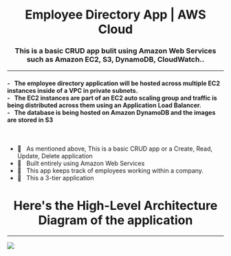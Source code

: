 <h1 align="center"> Employee Directory App | AWS Cloud </h1>

<h3 align="center"> This is a basic CRUD app bulit using Amazon Web Services such as Amazon EC2, S3, DynamoDB, CloudWatch..
 </h3> 
<hr>
<h4>-  &nbsp; The employee directory application will be hosted across multiple EC2 instances inside of a VPC in private subnets. <br>
-  &nbsp; The EC2 instances are part of an EC2 auto scaling group and traffic is being distributed across them using an Application Load Balancer. <br>
-  &nbsp; The database is being hosted on Amazon DynamoDB and the images are stored in S3 </h4> <br>


- 📍 &nbsp; As mentioned above, This is a basic CRUD app or a Create, Read, Update, Delete application
- 📍 &nbsp; Built entirely using Amazon Web Services 
- 📍 &nbsp; This app keeps track of employees working within a company.
- 📍 &nbsp; This a 3-tier application

<h1 align="center"> Here's the High-Level Architecture Diagram of the application </h1>

-------------------------
<img align="center" src="https://i.imgur.com/wL00reJ.png">


<!--
Task 3: Creating an IAM user

In this task, you will create an IAM user with administrator access.

    In the Services search box, enter IAM, and open the IAM console.

    In the navigation pane, choose Users.
    Choose Add users and in the Set user details page, configure the following settings.
        User name: Admin
        Select AWS credential type:
            Access key - Programmatic access
            Password - AWS Management Console access
        Console password: Custom password and enter a password of your choosing
        Require password reset: Clear this option

    Choose Next: Permissions.

    In the Set permission page, choose Attach existing policies directly.

    In the Filter policies box, search for administrator.

    Under Policy name, select AdministratorAccess.

    Choose Next: Tags, and then choose Next: Review.

    Choose Create user.

    You can sign in with the new IAM admin user by choosing the URL at the bottom of the Success window.

    Note: The sign-in URL should look like the following: https://123456789012.signin.aws.amazon.com/console.

    Log in to the console with the Admin user and password that you created.

Task 4: Setting up an IAM role for an EC2 instance

In this task, you will log in as the Admin user and create an IAM role. The role allows Amazon Elastic Compute Cloud (Amazon EC2) to access both Amazon Simple Storage Service (Amazon S3) and Amazon DynamoDB. You will later assign this role to an EC2 instance that hosts the employee directory application.

    Now that you are logged in as the Admin user, use the Services search bar to search for IAM again, and open the service by choosing IAM.

    In the navigation pane, choose Roles.

    Choose Create role.
    In the Select trusted entity page, configure the following settings.
        Trusted entity type: AWS service
        Use case: EC2

    Choose Next.

    In the permissions filter box, search for amazons3full, and select AmazonS3FullAccess.

    In the filter box, search for amazondynamodb, and select AmazonDynamoDBFullAccess.

    Choose Next.

    For Role name, paste S3DynamoDBFullAccessRole and choose Create role.
---
Task 1: Creating the VPC

In this task, you will create a new VPC.

    If needed, log in to the AWS Management Console as your Admin user.

    In the Services search box, enter VPC and open the VPC console by choosing VPC from the list.

    In the navigation pane, under Virtual private cloud, choose Your VPCs.

    Choose Create VPC.
    Configure these settings:
        Name tag: app-vpc
        IPv4 CIDR block: 10.1.0.0/16

    Choose Create VPC.

    In the navigation pane, under Virtual private cloud, choose Internet gateways

    Choose Create internet gateway.

    For Name tag, paste app-igw and choose Create internet gateway.

    In the details page for the internet gateway, choose Actions and then choose Attach to VPC.

    For Available VPCs, choose app-vpc and then choose Attach internet gateway.

Task 2: Creating subnets

In this task, you will create the four subnets for your VPC. You will configure the two public subnets first, and then configure the two private subnets.

    From the navigation pane, choose Subnets.

    Choose Create subnet.
    For the first public subnet, configure these settings:
        VPC ID: app-vpc
        Subnet name:Public Subnet 1
        Availability Zone: Choose the first Availability Zone
            Example: If you are in US West (Oregon), you would choose us-west-2a
        IPv4 CIDR block: 10.1.1.0/24

    Choose Add new subnet.
    For the second public subnet, configure these settings:
        Subnet name: Public Subnet 2
        Availability Zone: Choose the second Availability Zone
            Example: If you are in US West (Oregon), you would choose us-west-2b
        IPv4 CIDR block: 10.1.2.0/24
    Choose Add new subnet and for the first private subnet, configure these settings:
        Subnet name: Private Subnet 1
        Availability Zone: Choose the first Availability Zone
            Example: If you are in US West (Oregon), you would choose us-west-2a
        IPv4 CIDR block: 10.1.3.0/24.
    Choose Add new subnet and for the second private subnet, configure the following:
        Subnet name: Private Subnet 2
        Availability Zone: Choose the second Availability Zone
            Example: If you are in US West (Oregon), you would choose us-west-2b
        IPv4 CIDR block: 10.1.4.0/24

    Finally, choose Create subnet.

    After the subnets are created, select the check box for Public Subnet 1.

    Choose Actions and then choose Edit subnet settings.

    For Auto-assign IP settings, select Enable auto-assign public IPv4 address and then choose Save.

    Clear the check box for Public Subnet 1 and select the check box for Public Subnet 2.

    Again, choose Actions and then Edit subnet settings.

    For Auto-assign IP settings, select Enable auto-assign public IPv4 address and save the settings.

Task 3: Creating route tables

In this task, you will create the route tables for your VPC.

First, you will create the public route table.

    In the navigation pane, choose Route Tables.

    Choose Create route table.
    For the route table, configure these settings:
        Name: app-routetable-public
        VPC: app-vpc

    Choose Create route table.

    If needed, open the route table details pane by choosing app-routetable-public from the list.

    Choose the Routes tab and choose Edit routes.
    Choose Add route and configure these settings:
        Destination: 0.0.0.0/0
        Target: Internet Gateway, then choose app-igw (which you set up in the VPC task)

    Choose Save changes.

    Choose the Subnet associations tab.

    Scroll to Subnets without explicit associations and choose Edit subnet associations.

    Select the two public subnets that you created (Public Subnet 1 and Public Subnet 2) and choose Save associations.

    Next, you will create the private route table.

    In the navigation pane, choose Route Tables.
    Choose Create route table and configure these settings:
        Name: app-routetable-private
        VPC: app-vpc

    Choose Create route table.

    If needed, open the details pane for app-routetable-private by choosing it from the list.

    Choose the Subnet associations tab.

    Scroll to Subnets without explicit associations and choose Edit subnet associations.

    Select the two private subnets (Private Subnet 1 and Private Subnet 2) and choose Save associations.
--
Task 1: Creating an S3 bucket

In this task, you will create an S3 bucket.

    If needed, log in to the AWS Management Console with your Admin user.

    In the search box, enter S3 and open the Amazon S3 console by choosing S3.

    Choose Create bucket.

    For Bucket name, enter employee-photo-bucket-<your initials>-<unique number>.

    Example:

    employee-photo-bucket-al-907

    Choose Create bucket.

Task 2: Uploading a photo

In this task, you will upload an object (a photo) to the S3 bucket.

    Open the details of your newly created bucket by choosing the bucket name.

    Choose Upload.

    Choose Add files.

    Choose a photo of your choice from your computer and choose Open.

    Choose Upload.

    At the top, you should see Upload succeeded in green.

    Choose Close.

Task 3: Modifying the S3 bucket policy

In this task, you will update the bucket policy. The updated configuration allows the IAM role that you created previously to access the bucket.

    Choose the Permissions tab.

    Scroll down to Bucket policy and choose Edit.

    In the box, paste the following policy:

    {
        "Version": "2012-10-17",
        "Statement": [
            {
                "Sid": "AllowS3ReadAccess",
                "Effect": "Allow",
                "Principal": {
                    "AWS": "arn:aws:iam::<INSERT-ACCOUNT-NUMBER>:role/S3DynamoDBFullAccessRole"
                },
                "Action": "s3:*",
                "Resource": [
                    "arn:aws:s3:::<INSERT-BUCKET-NAME>",
                    "arn:aws:s3:::<INSERT-BUCKET-NAME>/*"
                ]
            }
        ]
    }

Replace the <INSERT-ACCOUNT-NUMBER> placeholder with your account number.

Replace the <INSERT-BUCKET-NAME> placeholder with your bucket name.

Example:

{
    "Version": "2012-10-17",
    "Statement": [
        {
            "Sid": "AllowS3ReadAccess",
            "Effect": "Allow",
            "Principal": {
                "AWS": "arn:aws:iam::123456789012:role/S3DynamoDBFullAccessRole"
            },
            "Action": "s3:*",
            "Resource": [
                "arn:aws:s3:::employee-photo-bucket-al-907",
                "arn:aws:s3:::employee-photo-bucket-al-907/*"
            ]
        }
    ]
}

    Choose Save changes.

Task 4: Modifying the application to use the S3 bucket

In this task, you will launch another EC2 instance. This time, you will modify the user data script so that the application uses the S3 bucket.

    In the Services search box, enter EC2 and open the service by choosing EC2.

    In the navigation pane, under Instances, choose Instances.

    Select the employee-directory-app instance, which should be in the Stopped state.

    Choose Actions and then choose Image and templates, Launch more like this.

    For Name and at the end of the Value, append -s3.

    Example:

       employee-directory-app-s3

For Key pair name, select app-key-pair.

Under Network settings and Auto-assign Public IP, choose Enable.

Scroll down and expand Advanced Details.

In the User data box, update the values for the PHOTOS_BUCKET variable and (if needed) the AWS_DEFAULT_REGION variable.

#!/bin/bash -ex
wget https://aws-tc-largeobjects.s3-us-west-2.amazonaws.com/DEV-AWS-MO-GCNv2/FlaskApp.zip
unzip FlaskApp.zip
cd FlaskApp/
yum -y install python3 mysql
pip3 install -r requirements.txt
amazon-linux-extras install epel
yum -y install stress
export PHOTOS_BUCKET=<INSERT-BUCKET-NAME-HERE>
export AWS_DEFAULT_REGION=<INSERT-REGION-NAME-HERE>
export DYNAMO_MODE=on
FLASK_APP=application.py /usr/local/bin/flask run --host=0.0.0.0 --port=80

Example:

This example uses a sample bucket name.

export PHOTOS_BUCKET=employee-photo-bucket-al-907

    Choose Launch instance.

    Choose View all instances.

    The new instance should now be in the Instances list.

    Wait for the Instance state to change to Running and the Status check to change to 2/2 checks passed.

    Note: You can refresh the page to update the instance status.

    If needed, clear the check box for the stopped instance that you created previously.

    Select the check box for the employee-directory-app-s3 instance.

    Copy the Public IPv4 address.

    Note: Make sure that you only copy the address instead of choosing the open address link.

    In a new browser window, paste the IP address that you copied. Make sure to remove the ‘S’ after HTTP so you are using only HTTP instead.

You should see an Employee Directory placeholder. You won’t be able to interact with the application yet because it’s not connected to a database.

Congratulations! You launched an EC2 instance that uses the S3 bucket you created.
Exercise 6: Setting up the Database

In this scenario, part of your responsibility is to keep the employee database up to date.

In this exercise, you first launch another EC2 instance. Then, you create the DynamoDB table for the employee directory application.
Task 1: Launching an EC2 instance

In this task, you will launch another EC2 instance.

    If needed, log in to the AWS Management Console as your Admin user.

    Open the Amazon EC2 console by searching for and choosing EC2.

    In the navigation pane, choose Instances.

    If needed, select the check box for the employee-directory-app-s3 instance, which should be in the Stopped state.

    Choose Actions and then choose Image and templates, Launch more like this.

    For Name and at the end of the Value, append -exercise6.

    Example:

       employee-directory-app-exercise6

    For Key pair name, select app-key-pair.

    Under Network settings and Auto-assign Public IP, choose Enable.

    Choose Launch instance.

    Choose View all instances.

    The instance should now be in the Instances list.

    Wait for the Instance state to change to Running and the Status check to change to 2/2 checks passed.

    If needed, clear the check box for the employee-directory-app-s3 instance.

    Select the check box for employee-directory-app-exercise6.

    Copy the Public IPv4 address.

    Note: Make sure that you only copy the address instead of choosing the open address link.

    In a new browser window, paste the IP address that you copied. Make sure to remove the ‘S’ after HTTP so you are using only HTTP instead.

You should see an Employee Directory placeholder. You won’t be able to interact with the application yet because it’s not connected to a database.

    Close the application browser window.

Task 2: Creating the DynamoDB table

To connect the application to a database, you first need to create one! In this task, you will create a database by using DynamoDB.

    Return to the console, and search for and open DynamoDB.

    In the navigation pane, choose Tables.
    Choose Create table and configure the following settings.
        Table name: Employees
        Partition key: id

    Choose Create table.

Task 3: Testing the application

In this task, you will test whether the application works by using it to create an employee entry and upload a photo.

    Return to the Amazon EC2 console by searching for and opening EC2.

    In the instance list, select the check box for the employee-directory-app-exercise6 instance.

    On the Details tab, copy the Public IPv4 address and in a new browser window, paste the IP address.

    In the application interface, choose Add.

    Create a new employee entry by entering a name, location, and job title, and by selecting some attributes.

    Upload a picture by choosing Browse and uploading a picture of your choice.

    Choose Save.

    Create and save a few employee entries.

Note: You can also edit and delete entries.

In the employee directory application, you should now see the list of employees (and their photos) that you added.
Task 4: Viewing the item in the database

In this task, you will see how the employee entries are stored in DynamoDB.

    Return to the console, and search for and open DynamoDB.

    In the navigation pane, choose Tables.

    Open the table details by choosing the Employees link.

    Choose Explore table items.

In the Items returned list, you should now see the entries in the database that you made by using the application on the EC2 instance.

Congratulations! You launched an EC2 instance that uses the S3 bucket, and is connected to the DynamoDB table.

Exercise 7: Load Balancing and Auto Scaling

For this scenario, you are tasked with setting up an ELB load balancer and an Auto Scaling group so that your application can scale horizontally.

In this exercise, you first launch another EC2 instance. You then create an Application Load Balancer and a launch template. Next, you set up an Auto Scaling group that uses the load balancer and launch template that you created. Finally, you test and stress the application, and watch your application scale in real time.
Task 1: Launching an EC2 instance

In this task, you will launch an EC2 instance that hosts the application.

    If needed, log in to the AWS Management Console as your Admin user.

    Search for and open EC2.

    In the navigation pane, choose Instances.

    Select the check box for the employee-directory-app-exercise6 instance, which should be in the Stopped state.

    Choose Actions and then choose Image and templates, Launch more like this.

    For Name and at the end of the Value, append -exercise7.

    Example:

       employee-directory-app-exercise7

    For Key pair name, select app-key-pair.

    Under Network settings and Auto-assign Public IP, choose Enable.

    Choose Launch instance.

    Choose View all instances.

    The instance should now be in the Instances list.

    Wait for the Instance state to change to Running and the Status check to change to 2/2 checks passed.

    Select the check box for employee-directory-app-exercise7.

    On the Details tab, copy the Public IPv4 address and paste it into a new browser window.

    In a new browser window, paste the IP address that you copied. Make sure to remove the ‘S’ after HTTP so you are using only HTTP instead.

Task 2: Creating the Application Load Balancer

In this task, you will create the Application Load Balancer.

    Return to the Amazon EC2 console.

    In the navigation pane, under Load Balancing, choose Load Balancers.

    Choose Create Load Balancer.

    On the Application Load Balancer card, choose Create.
    Configure the following load balancer settings.
        Load balancer name: app-alb
        VPC: app-vpc
        Mappings: Select both Availability Zones
            Example: If you are in US West (Oregon), you would select both us-west-2a and us-west-2b
        First Availability Zone Subnet: Public Subnet 1
        Second Availability Zone Subnet: Public Subnet 2

    In the Security groups section, remove the default security group (by choosing the X) and choose Create new security group.

    A new window opens for creating a security group.
    Configure the following security group settings:
        Security group name: load-balancer-sg
        Description: HTTP access
        VPC: If needed, paste the VPC ID for app-vpc and choose it when it appears under the box
            Note: You can find the app-vpc ID by opening the VPC console in a new window
        Inbound rules: Add Rule
            Type: HTTP
            Source: Anywhere-IPv4

    Choose Create security group.

    Close the security group browser window or return to the Load balancers window.

    For Security groups, add the new load-balancer-sg group. Note: To see the new security group, you might need to refresh the Security groups list.

    In Listeners and routing, choose Create target group.

    A new window opens for creating a target group.
    For Specify group details, configure the following settings.
        Choose a target type: Keep Instances selected
        Target group name: app-target-group
        Health checks: Expand Advanced health check settings and configure the following:
            Healthy threshold: 2
            Unhealthy threshold: 5
            Timeout:30
            Interval: 40

    Choose Next.

    For Register targets, select employee-directory-app-exercise7 and choose Include as pending below.

    Choose Create target group.

    Close the target groups window or return to the Load balancers window.

    Under Listeners and routing, refresh the available listener and choose app-target-group.

    Finally, choose Create load balancer.

    Choose View load balancer.

    Make sure that app-alb is selected and wait for the load balancer State to become Active.

    On the Description tab, copy DNS name and paste it into a text editor of your choice.

    In the text editor, at the beginning of the URL, add http://.

    Example:

    http://app-elb-123456789012.us-west-2.elb.amazonaws.com

    Copy the DNS name (with http:// added) and paste it into a new browser window.

You should see the employee directory application.
Task 3: Creating the launch template

Now that you can access your application from a singular DNS name, you can scale the application horizontally. To scale horizontally, you need a launch template. In this task, you will create a launch template.

    Back in the console, if needed, search for and open EC2.

    In the navigation pane, under Instances, choose Launch Templates.
    Choose Create launch template and configure the following settings.
        Launch template name: app-launch-template
        Template version description: A web server for the employee directory application
        Auto Scaling guidance: Provide guidance to help me set up a template that I can use with EC2 Auto Scaling
        Application and OS Images (Amazon Machine Image) - required: Currently in use
        Instance type: t2.micro
        Key pair name: app-key-pair
        Security groups: web-security-group

    Expand the Advanced details section.

    For IAM instance profile, choose S3DynamoDBFullAccessRole.

    Scroll to User data and paste the following code:

    #!/bin/bash -ex
    wget https://aws-tc-largeobjects.s3-us-west-2.amazonaws.com/DEV-AWS-MO-GCNv2/FlaskApp.zip
    unzip FlaskApp.zip
    cd FlaskApp/
    yum -y install python3 mysql
    pip3 install -r requirements.txt
    amazon-linux-extras install epel
    yum -y install stress
    export PHOTOS_BUCKET=${SUB_PHOTOS_BUCKET}
    export AWS_DEFAULT_REGION=<INSERT REGION HERE>
    export DYNAMO_MODE=on
    FLASK_APP=application.py /usr/local/bin/flask run --host=0.0.0.0 --port=80

In the user data code, replace the PHOTOS_BUCKET placeholder value with the name of your bucket.

Example:

export PHOTOS_BUCKET=employee-photo-bucket-al-907

Replace the AWS_DEFAULT_REGION placeholder value with your Region (the Region is listed at the top right, next to your user name).

Example:

This example uses US West (Oregon) (us-west-2) as the Region.

export AWS_DEFAULT_REGION=us-west-2

    Choose Create launch template.

    Choose View Launch templates.

Task 4: Creating the Auto Scaling group

In this task, you will create the Auto Scaling group.

    In the navigation pane, under Auto Scaling, choose Auto Scaling Groups.

    Choose Create Auto Scaling group.
    For Choose launch template or configuration, configure these settings:
        Auto Scaling group name: app-asg
        Launch template: app-launch-template

    Choose Next.
    For Choose instance launch options, configure these settings:
        VPC: app-vpc
        Availability Zones and subnets: Choose the Availability Zones with Public Subnet 1 and Public Subnet 2

    Choose Next.
    For Configure advanced options, use these settings:
        Load balancing: Attach to an existing load balancer
        Attach to an existing load balancer: Choose from your load balancer target groups
        Existing load balancer target groups: app-target-group
        Health checks: ELB

    Choose Next.
    For Configure group size and scaling policies, use these settings:
        Desired capacity: 2
        Minimum capacity: 2
        Maximum capacity: 4
        Scaling policies: Target tracking scaling policy
        Target value: 60
        Instances need: 300

    Choose Next.
    For Add notifications, choose Add notification and configure these settings:
        SNS Topic: Create a topic
        Send a notification to: app-sns-topic
        With these recipients: Enter your email address

    Choose Next and then choose Next again.

    Choose Create Auto Scaling group.

    You should receive an AWS Notification - Subscription Confirmation email.

    Open this email message and choose Confirm subscription.

A web browser window should open with a Subscription confirmed! message.
Task 5: Testing the application

In this task, you will stress-test the application and confirm that it scales.

    Return to the Amazon EC2 console.

    In the navigation pane, under Load Balancing, choose Target Groups.

    Make sure that app-target-group is selected and choose the Targets tab.

    You should see two additional instances launching.

    Wait until the Status for both instances is healthy.

    In the navigation pane, choose Load Balancers and make sure that app-alb is selected.

    Again, copy the DNS name and paste it into a text editor of your choice.

    In the text editor, at the beginning of the URL, add http:// and copy the modified URL.

    Example:

    http://app-elb-123456789012.us-west-2.elb.amazonaws.com

    In a new browser window, paste the URL.

    At the end of the URL, append /info.

    Example:

    http://app-alb-123456789012.us-west-2.elb.amazonaws.com/info

    You should see an Instance Info page, which shows which instance_id and availability_zone you are being routed to.

    Refresh the page a few times. Each time, note that the values for instance_id or availability_zone can be different from the previous ones.

    Now, you need to test auto scaling by stressing the CPU of the instance.

    For Stress cpu, choose 10 min.

    The top of the browser window should show a message that says Stressing CPU.

    Wait for 10 minutes and after the 10 minutes are over, return to the Amazon EC2 console window.

    In the navigation pane, under Load Balancing, choose Target Groups.

    Select app-target-group and choose the Targets tab.

You should see additional instances were launched because of the stress test. You should also see a notification email.
-->
